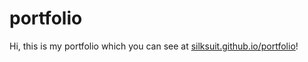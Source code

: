 # portfolio

Hi, this is my portfolio which you can see at [silksuit.github.io/portfolio](https://silksuit.github.io/portfolio)!
